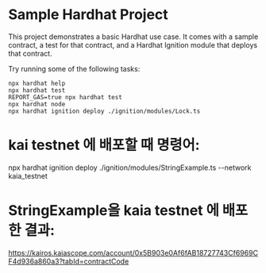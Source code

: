 # Sample Hardhat Project

This project demonstrates a basic Hardhat use case. It comes with a sample contract, a test for that contract, and a Hardhat Ignition module that deploys that contract.

Try running some of the following tasks:

```shell
npx hardhat help
npx hardhat test
REPORT_GAS=true npx hardhat test
npx hardhat node
npx hardhat ignition deploy ./ignition/modules/Lock.ts
```
# kai testnet 에 배포할 때 명령어: 
npx hardhat ignition deploy ./ignition/modules/StringExample.ts --network kaia_testnet 

# StringExample을 kaia testnet 에 배포한 결과: 
https://kairos.kaiascope.com/account/0x5B903e0Af6fAB18727743Cf6969CF4d936a860a3?tabId=contractCode



